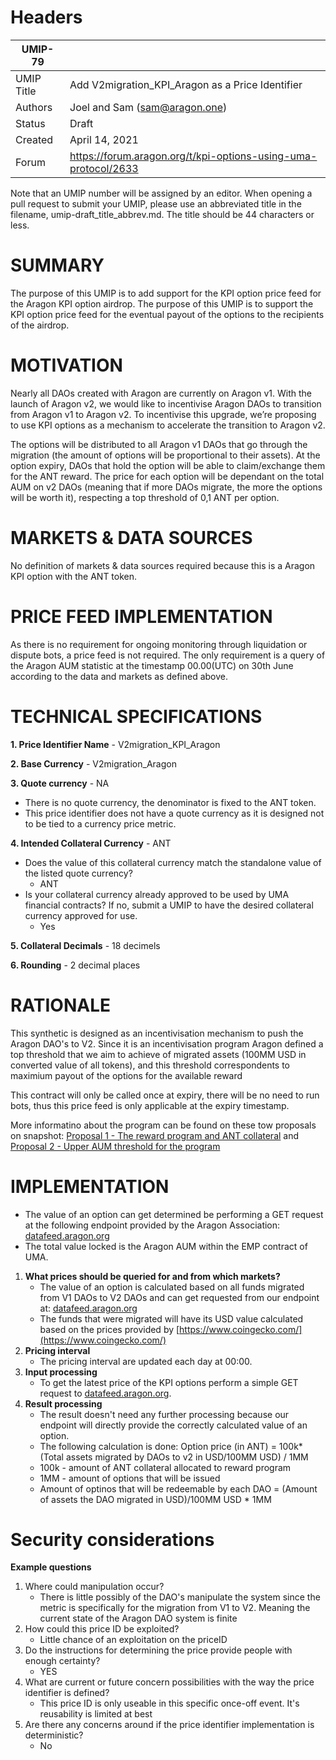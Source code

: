 # Headers
| UMIP-79     |                                                                                                                                          |
|------------|------------------------------------------------------------------------------------------------------------------------------------------|
| UMIP Title | Add V2migration_KPI_Aragon as a Price Identifier                                                                                      |
| Authors    | Joel and Sam (sam@aragon.one) |
| Status     | Draft                                                                                                                                    |
| Created    | April 14, 2021                                                                                                                           |
| Forum      | https://forum.aragon.org/t/kpi-options-using-uma-protocol/2633                                                                           |

Note that an UMIP number will be assigned by an editor. When opening a pull request to submit your UMIP, please use an abbreviated title in the filename, umip-draft_title_abbrev.md. The title should be 44 characters or less.

# **SUMMARY**

The purpose of this UMIP is to add support for the KPI option price feed for the Aragon KPI option airdrop. The purpose of this UMIP is to support the KPI option price feed for the eventual payout of the options to the recipients of the airdrop.

# **MOTIVATION**

Nearly all DAOs created with Aragon are currently on Aragon v1. With the launch of Aragon v2, we would like to incentivise Aragon DAOs to transition from Aragon v1 to Aragon v2. To incentivise this upgrade, we’re proposing to use KPI options as a mechanism to accelerate the transition to Aragon v2.

The options will be distributed to all Aragon v1 DAOs that go through the migration (the amount of options will be proportional to their assets). At the option expiry, DAOs that hold the option will be able to claim/exchange them for the ANT reward. The price for each option will be dependant on the total AUM on v2 DAOs (meaning that if more DAOs migrate, the more the options will be worth it), respecting a top threshold of 0,1 ANT per option. 

# **MARKETS & DATA SOURCES**

No definition of markets & data sources required because this is a Aragon KPI option with the ANT token.

# **PRICE FEED IMPLEMENTATION**

As there is no requirement for ongoing monitoring through liquidation or dispute bots, a price feed is not required. The only requirement is a query of the Aragon AUM statistic at the timestamp 00.00(UTC) on 30th June according to the data and markets as defined above.

# **TECHNICAL SPECIFICATIONS**

**1. Price Identifier Name** - V2migration_KPI_Aragon

**2. Base Currency** - V2migration_Aragon

**3. Quote currency** - NA

- There is no quote currency, the denominator is fixed to the ANT token.
- This price identifier does not have a quote currency as it is designed not to be tied to a currency price metric.

**4. Intended Collateral Currency** - ANT

- Does the value of this collateral currency match the standalone value of the listed quote currency?
    - ANT
- Is your collateral currency already approved to be used by UMA financial contracts? If no, submit a UMIP to have the desired collateral currency approved for use.
    - Yes

**5. Collateral Decimals** - 18 decimels

**6. Rounding** - 2 decimal places

# **RATIONALE**

This synthetic is designed as an incentivisation mechanism to push the Aragon DAO's to V2. Since it is an incentivisation program Aragon defined a top threshold that we aim to achieve of migrated assets (100MM USD in converted value of all tokens), and this threshold correspondents to maximium payout of the options for the available reward

This contract will only be called once at expiry, there will be no need to run bots, thus this price feed is only applicable at the expiry timestamp.

More informatino about the program can be found on these tow proposals on snapshot: [Proposal 1 - The reward program and ANT collateral](https://snapshot.org/#/aragon/proposal/QmXDBG7ZdCfg4fSRDhSwNSsdXggjsLapP9q3ijArysS56C) and [Proposal 2 - Upper AUM threshold for the program](https://snapshot.org/#/aragon/proposal/QmXq7KzLPQUeqxQ9cceoHwFR3oxoq7oTHHeNLfhrXNehJ9)


# **IMPLEMENTATION**

- The value of an option can get determined be performing a GET request at the following endpoint provided by the Aragon Association: [datafeed.aragon.org](https://datafeed.aragon.org)
- The total value locked is the Aragon AUM within the EMP contract of UMA.

1. **What prices should be queried for and from which markets?**
    - The value of an option is calculated based on all funds migrated from V1 DAOs to V2 DAOs and can get requested from our endpoint at: [datafeed.aragon.org](https://datafeed.aragon.org)
    - The funds that were migrated will have its USD value calculated based on the prices provided by [https://www.coingecko.com/](https://www.coingecko.com/) 
2. **Pricing interval**
    - The pricing interval are updated each day at 00:00.
3. **Input processing**
    - To get the latest price of the KPI options perform a simple GET request to [datafeed.aragon.org](https://datafeed.aragon.org).
4. **Result processing**
    - The result doesn't need any further processing because our endpoint will directly provide the correctly calculated value of an option.
    - The following calculation is done: Option price (in ANT) = 100k*(Total assets migrated by DAOs to v2 in USD/100MM USD) / 1MM 
    - 100k - amount of ANT collateral allocated to reward program
    - 1MM - amount of options that will be issued
    - Amount of optinos that will be redeemable by each DAO = (Amount of assets the DAO migrated in USD)/100MM USD * 1MM 

# **Security considerations**

**Example questions**

1. Where could manipulation occur?
    - There is little possibly of the DAO's manipulate the system since the metric is specifically for the migration from V1 to V2. Meaning the current state of the Aragon DAO system is finite
2. How could this price ID be exploited?
    - Little chance of an exploitation on the priceID
3. Do the instructions for determining the price provide people with enough certainty?
    - YES
4. What are current or future concern possibilities with the way the price identifier is defined?
    - This price ID is only useable in this specific once-off event. It's reusability is limited at best
5. Are there any concerns around if the price identifier implementation is deterministic?
    - No
